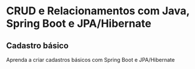 # CRUD e Relacionamentos com Java, Spring Boot e JPA/Hibernate

## Cadastro básico

Aprenda a criar cadastros básicos com Spring Boot e JPA/Hibernate
